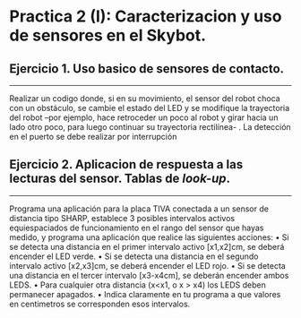 # Practica 2 (I): Caracterizacion y uso de sensores en el Skybot.

## Ejercicio 1. Uso basico de sensores de contacto.

---

Realizar un codigo donde, si en su movimiento, el sensor del robot choca con un obstáculo, se cambie el estado del LED y se modifique la trayectoria del robot –por ejemplo, hace retroceder un poco al robot y girar hacia un lado otro poco, para luego continuar su trayectoria rectilínea- . La detección en el puerto se debe realizar por interrupción



## Ejercicio 2. Aplicacion de respuesta a las lecturas del sensor. Tablas de *look-up*.

---

Programa una aplicación para la placa TIVA conectada a un sensor de distancia tipo SHARP, establece 3 posibles intervalos activos equiespaciados de funcionamiento en el rango del sensor que hayas medido, y programa una aplicación que realice las siguientes acciones: 
• Si se detecta una distancia en el primer intervalo activo [x1,x2]cm, se deberá encender el LED verde.
• Si se detecta una distancia en el segundo intervalo activo [x2,x3]cm, se deberá encender el LED rojo.
• Si se detecta una distancia en el tercer intervalo [x3-x4cm], se deberán encender ambos LEDS.
• Para cualquier otra distancia (x<x1, o x > x4) los LEDS deben permanecer apagados.
• Indica claramente en tu programa a que valores en centimetros se corresponden esos intervalos.




